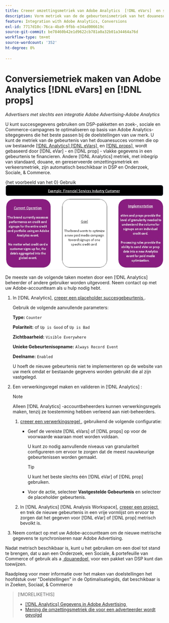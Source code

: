 ```yaml
---
title: Creeer omzettingsmetriek van Adobe Analytics  [!DNL eVars]  en steunen
description: Vorm metriek van de de gebeurtenismetriek van het douanesucces gebruikend  [!DNL eVar] - en  [!DNL prop] - vlakke gegevens.
feature: Integration with Adobe Analytics, Conversions
exl-id: 7717d10c-76ca-4ba9-9fbb-e34ad006619c
source-git-commit: be78460b42e1d9622cb781a0a32b01a34464a76d
workflow-type: tm+mt
source-wordcount: '352'
ht-degree: 0%

---
```


# Conversiemetriek maken van Adobe Analytics [!DNL eVars] en [!DNL props]

*Advertisers met slechts een integratie Adobe Advertising-Adobe Analytics*

U kunt succesgegevens gebruiken om DSP-pakketten en zoek-, sociale en Commerce-campagnes te optimaliseren op basis van Adobe Analytics-sitegegevens die het beste passen bij de doelstellingen van uw merk. U kunt de metriek van de gebeurtenis van het douanesucces vormen die op uw bestaande [[!DNL Analytics] [!DNL eVars] &#x200B;](https://experienceleague.adobe.com/docs/analytics/components/dimensions/evar.html?lang=nl-NL) en [[!DNL props] &#x200B;](https://experienceleague.adobe.com/docs/analytics/components/dimensions/prop.html?lang=nl-NL) wordt gebaseerd door [!DNL eVar] - en [!DNL prop] - vlakke gegevens in een gebeurtenis te financieren. Andere [!DNL Analytics] metriek, met inbegrip van standaard, douane, en gereserveerde omzettingsmetriek en verkeersmetriek, zijn automatisch beschikbaar in DSP en Onderzoek, Sociale, &amp; Commerce.

{het voorbeeld van het 0} Gebruik ![&#x200B; Voorbeeld van het Gebruik &#x200B;](/help/integrations/assets/a4adc-conversion-evar-example.jpg "")

De meeste van de volgende taken moeten door een [!DNL Analytics] beheerder of andere gebruiker worden uitgevoerd. Neem contact op met uw Adobe-accountteam als u hulp nodig hebt.

1. In [!DNL Analytics], [&#x200B; creeer een placeholder succesgebeurtenis &#x200B;](https://experienceleague.adobe.com/nl/docs/analytics/admin/admin-tools/manage-report-suites/edit-report-suite/conversion-variables/success-event).

   Gebruik de volgende aanvullende parameters:

   **Type:** `Counter`

   **Polariteit:** of `Up is Good` of `Up is Bad`

   **Zichtbaarheid:** `Visible Everywhere`

   **Unieke Gebeurtenisopname:** `Always Record Event`

   **Deelname:** `Enabled`

   U hoeft de nieuwe gebeurtenis niet te implementeren op de website van uw merk omdat er bestaande gegevens worden gebruikt die al zijn vastgelegd.

1. Een verwerkingsregel maken en valideren in [!DNL Analytics] :

   >[!NOTE]
   >
   >Alleen [!DNL Analytics] -accountbeheerders kunnen verwerkingsregels maken, tenzij ze toestemming hebben verleend aan niet-beheerders.

   1. [&#x200B; creeer een verwerkingsregel &#x200B;](https://experienceleague.adobe.com/docs/analytics/admin/admin-tools/manage-report-suites/edit-report-suite/report-suite-general/c-processing-rules/c-processing-rules-configuration/t-processing-rules.html?lang=nl-NL), gebruikend de volgende configuratie:

      * Geef de vereiste [!DNL eVars] of [!DNL props] op voor de voorwaarde waaraan moet worden voldaan.

        U kunt zo nodig aanvullende niveaus van granulariteit configureren om ervoor te zorgen dat de meest nauwkeurige gebeurtenissen worden gemaakt.

        >[!TIP]
        >
        >U kunt het beste slechts één [!DNL eVar] of [!DNL prop] gebruiken.

      * Voor de actie, selecteer **Vastgestelde Gebeurtenis** en selecteer de placeholder gebeurtenis.

   1. In [!DNL Analytics] [!DNL Analysis Workspace], [&#x200B; creeer een project &#x200B;](https://experienceleague.adobe.com/docs/analytics/analyze/analysis-workspace/home.html?lang=nl-NL) en trek de nieuwe gebeurtenis in een vrije vormlijst om ervoor te zorgen dat het gegeven voor [!DNL eVar] of [!DNL prop] metrisch bevolkt is.

1. Neem contact op met uw Adobe-accountteam om de nieuwe metrische gegevens te synchroniseren naar Adobe Advertising.

Nadat metrisch beschikbaar is, kunt u het gebruiken om een doel tot stand te brengen, dat u aan een Onderzoek, een Sociale, &amp; portefeuille van Commerce of gebruik als a [&#x200B; douanedoel &#x200B;](/help/dsp/optimization/custom-goal.md) voor een pakket van DSP kunt dan toewijzen.

Raadpleeg voor meer informatie over het maken van doelstellingen het hoofdstuk over &quot;Doelstellingen&quot; in de Optimalisatiegids, dat beschikbaar is in Zoeken, Sociaal, &amp; Commerce

>[!MORELIKETHIS]
>
>* [[!DNL Analytics]  Gegevens in Adobe Advertising &#x200B;](/help/integrations/analytics/analytics-data-in-advertising.md)
>* [&#x200B; Mening de omzettingsmetriek die voor een adverteerder wordt gevolgd &#x200B;](/help/search-social-commerce/admin/conversion-metrics/conversion-metric-view-tracked.md)
